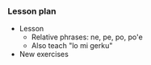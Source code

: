 ### Lesson plan

* Lesson
    * Relative phrases: ne, pe, po, po'e
    * Also teach "lo mi gerku"
* New exercises
